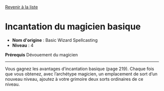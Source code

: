[Revenir à la liste](list.md)

# Incantation du magicien basique

 * **Nom d'origine** : Basic Wizard Spellcasting
 * **Niveau** : 4


<p><strong>Prérequis</strong> Dévouement du magicien</p>
<hr />
<p>Vous gagnez les avantages d’incantation basique (page 219). Chaque fois que vous obtenez, avec l’archétype magicien, un emplacement de sort d’un nouveau niveau, ajoutez à votre grimoire deux sorts ordinaires de ce niveau.</p>
